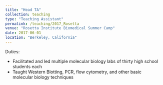 ```yaml
---
title: "Head TA"
collection: teaching
type: "Teaching Assistant"
permalink: /teaching/2017_Rosetta
venue: "Rosetta Institute Biomedical Summer Camp"
date: 2017-06-01
location: "Berkeley, California"
---
```


Duties:
  * Facilitated and led multiple molecular biology labs of thirty high school students each
  * Taught Western Blotting, PCR, flow cytometry, and other basic molecular biology techniques
